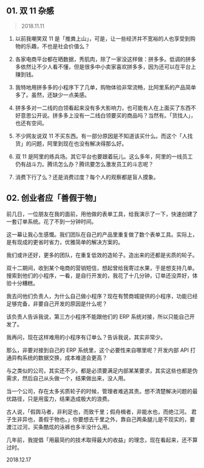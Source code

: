 ## 01. 双 11 杂感
> 2018.11.11

1.  以前我嘲笑双 11 是「推粪上山」，可是，让一些经济并不宽裕的人也享受到购物的乐趣，不也是社会价值么？

2. 各家电商平台都在晒数据，秀肌肉，除了一家没这样做：拼多多。低调的拼多多依然让不少人看不懂，但是很多中小卖家喜欢拼多多，因为还可以在平台上赚到钱。

3. 我特地用拼多多的小程序下了几单，购物体验非常流畅，比阿里系的产品简单多了。虽然，还缺少一点美感。

4. 拼多多对一二线的白领看起来没有多大影响力，也可能有人在上面买了东西不好意思公开说。拼多多上没有一二线白领要买的商品吗？当然有。「货找人」，也还有空间。

5. 不少网友说双 11 不买东西。有一部分原因是不知道该买什么。而这个「人找货」的问题，阿里到现在也没有解决得那么好。

6. 双 11 是阿里的练兵场。其它平台也要跟着玩儿。这么多年，阿里的一线员工仍有战斗力。腾讯怎么办？腾讯要怎么激发员工的斗志呢？

7. 消费下行了么？还是消费过度？每个人的观察都是盲人摸象。

## 02. 创业者应「善假于物」

前几日，一位朋友在我的面前，用他做的表单工具，给我演示了一下，快速创建了一套订单系统。花了不到一分钟时间。

这一幕让我心生感慨。我们团队在自己的产品里重复做了数个表单工具。实际上，是有现成的更省时省力，优雅简单的解决方案的。

我们或许还好，更多的团队，在重复低效的造轮子。造出来的还都是劣质的轮子。

双十二期间，收到某个电商的营销短信，想起曾给我寄过水果，于是想支持几单。搜索到他们的小程序，一看，是自行开发的，我花了十几分钟，订单还没弄好，体验十分糟糕。

我去问他们负责人，为什么自己做小程序？现在有赞商城提供的小程序，功能已经足够完备，非要自己开发的原因是什么呢？

该负责人告诉我说，第三方小程序不能跟他们的 ERP 系统对接，所以只能自己开发了。

我再问，现在这样难用的小程序有订单么？告诉我说，其实非常少。

那么，非要对接到自己的 ERP 系统里，这个必要性来自哪里呢？开发内部 API 打通异构系统的数据交换，成本难道会更高？

与之类似的公司，其实还不少。都是必须要满足内部某某要求，其实这些也都是伪需求，然后自己从头做一个，结果做出来，没人用。

当一个公司，存在太多劣质轮子的时候，管理者难逃其责。想不清楚解决问题的最优路径，只是用蛮力，结果造成极大的浪费。

古人说，「假舆马者，非利足也，而致千里；假舟楫者，非能水也，而绝江河。 君子生非异也，善假于物也。」你要想去千里之外，靠自己两条腿儿是不现实的，要渡江过河，买条酷炫的泳裤也多半没什么用。

几年前，我提倡「用最简约的技术取得最大的收益」的理念，现在看起来，还不算过时。

2018.12.17